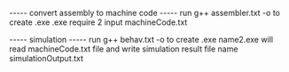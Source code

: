 ----- convert assembly to machine code -----
run g++ assembler.txt -o <name> to create <name>.exe
<name>.exe require 2 input <name of assembly file> machineCode.txt

----- simulation -----
run g++ behav.txt -o <name2> to create <name2>.exe
name2.exe will read machineCode.txt file and write simulation result file name simulationOutput.txt
